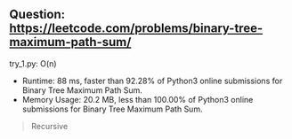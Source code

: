 Question: https://leetcode.com/problems/binary-tree-maximum-path-sum/
---

try_1.py: O(n)

* Runtime: 88 ms, faster than 92.28% of Python3 online submissions for Binary Tree Maximum Path Sum.
* Memory Usage: 20.2 MB, less than 100.00% of Python3 online submissions for Binary Tree Maximum Path Sum.

> Recursive
